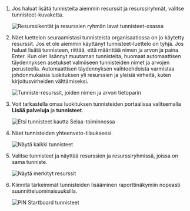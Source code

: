 1. Jos haluat lisätä tunnisteita aiemmin resurssit ja resurssiryhmät, valitse tunnisteet-kuvaketta. 

     ![Resurssikentät ja resurssien ryhmän lavat tunnisteet-osassa](./media/resource-manager-tag-resources/select-tag-icon.png)

1. Näet luettelon seuraamistasi tunnisteista organisaatiossa on jo käytetty resurssit. Jos et ole aiemmin käyttänyt tunnisteet-luettelo on tyhjä. Jos haluat lisätä tunnisteen, riittää, että määrittää nimen ja arvon ja paina Enter. Kun olet lisännyt muutaman tunnisteita, huomaat automaattisen täydennyksen asetukset valmiiseen tunnisteiden nimet ja arvojen perusteella. Automaattisen täydennyksen vaihtoehdoista varmistaa johdonmukaisia luokituksen yli resurssien ja yleisiä virheitä, kuten kirjoitusvirheiden välttämiseksi.

     ![Tunniste-resurssit, joiden nimen ja arvon tietoparin](./media/resource-manager-tag-resources/tag-resources.png)

1. Voit tarkastella omaa luokituksen tunnisteiden portaalissa valitsemalla **Lisää palveluja** ja **tunnisteet**.

     ![Etsi tunnisteet kautta Selaa-toiminnossa](./media/resource-manager-tag-resources/browse-tags.png)

1. Näet tunnisteiden yhteenveto-tilaukseesi.

     ![Näytä kaikki tunnisteet](./media/resource-manager-tag-resources/tag-taxonomy.png)

1. Valitse tunnisteet ja näyttää resurssien ja resurssiryhmissä, joissa on sama tunniste.

     ![Näytä merkityt resurssit](./media/resource-manager-tag-resources/show-tagged-resources.png)

1. Kiinnitä tärkeimmät tunnisteiden lisääminen raporttinäkymiin nopeasti suunnitteluominaisuuksilla.

     ![PIN Startboard tunnisteet](./media/resource-manager-tag-resources/show-pinned-tag.png)
